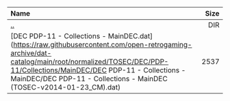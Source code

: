 |Name|Size|
|:---|---:|
|[..](../index.html)|DIR|
|[DEC PDP-11 - Collections - MainDEC.dat](https://raw.githubusercontent.com/open-retrogaming-archive/dat-catalog/main/root/normalized/TOSEC/DEC/PDP-11/Collections/MainDEC/DEC PDP-11 - Collections - MainDEC/DEC PDP-11 - Collections - MainDEC (TOSEC-v2014-01-23_CM).dat)|2537|

